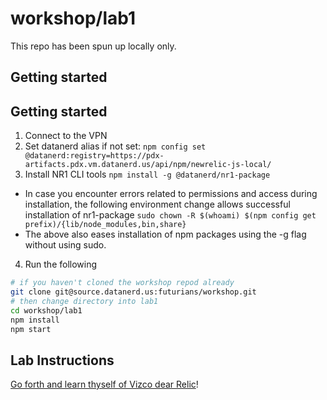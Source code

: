 # workshop/lab1

This repo has been spun up locally only.

## Getting started

## Getting started

1. Connect to the VPN
2. Set datanerd alias if not set: `npm config set @datanerd:registry=https://pdx-artifacts.pdx.vm.datanerd.us/api/npm/newrelic-js-local/`
3. Install NR1 CLI tools `npm install -g @datanerd/nr1-package`
 * In case you encounter errors related to permissions and access during installation, the following environment change allows successful installation of nr1-package
 `sudo chown -R $(whoami) $(npm config get prefix)/{lib/node_modules,bin,share}`
 * The above also eases installation of npm packages using the -g flag without using sudo.
4. Run the following

```bash
# if you haven't cloned the workshop repod already
git clone git@source.datanerd.us:futurians/workshop.git
# then change directory into lab1
cd workshop/lab1
npm install
npm start
```

## Lab Instructions

[Go forth and learn thyself of Vizco dear Relic](INSTRUCTIONS.md)!